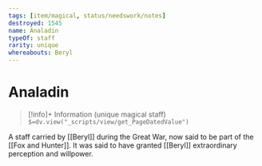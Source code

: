 ```yaml
---
tags: [item/magical, status/needswork/notes]
destroyed: 1545
name: Analadin
typeOf: staff
rarity: unique
whereabouts: Beryl
---
```

# Analadin
>[!info]+ Information
> (unique magical staff)
> `$=dv.view("_scripts/view/get_PageDatedValue")`

A staff carried by [[Beryl]] during the Great War, now said to be part of the [[Fox and Hunter]]. It was said to have granted [[Beryl]] extraordinary perception and willpower.